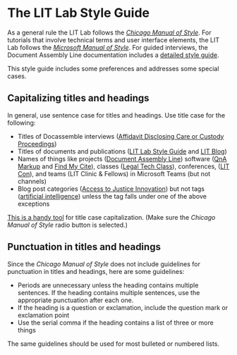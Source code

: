 
# The LIT Lab Style Guide

As a general rule the LIT Lab follows the *[Chicago Manual of Style](https://www.chicagomanualofstyle.org/home.html)*. For tutorials that involve technical terms and user interface elements, the LIT Lab follows the *[Microsoft Manual of Style](https://learn.microsoft.com/en-us/style-guide/welcome/)*. For guided interviews, the Document Assembly Line documentation includes a [detailed style guide](https://assemblyline.suffolklitlab.org/docs/style_guide/question_overview).

This style guide includes some preferences and addresses some special cases.

## Capitalizing titles and headings

In general, use sentence case for titles and headings. Use title case for the following:

* Titles of Docassemble interviews ([Affidavit Disclosing Care or Custody Proceedings](https://courtformsonline.org/ma/forms/affidavit-disclosing-care-or-custody-proceedings))
* Titles of documents and publications ([LIT Lab Style Guide](https://github.com/SuffolkLITLab/styleguide) and [LIT Blog](https://suffolklitlab.org/blog/))
* Names of things like projects ([Document Assembly Line](https://assemblyline.suffolklitlab.org/)) software ([QnA Markup](https://www.qnamarkup.org/) and [Find My Cite](https://findmycite.org/)), classes ([Legal Tech Class](https://projects.suffolklitlab.org/legal-tech-class/)), conferences, ([LIT Con](https://suffolklitlab.org/events/lit-con/)), and teams (LIT Clinic & Fellows) in Microsoft Teams (but not channels)
* Blog post categories ([Access to Justice Innovation](https://suffolklitlab.org/category/access-to-justice-innovation/)) but not tags ([artificial intelligence](https://suffolklitlab.org/tag/artificial-intelligence/)) unless the tag falls under one of the above exceptions

[This is a handy tool](https://headlinecapitalization.com/) for title case capitalization. (Make sure the *Chicago Manual of Style* radio button is selected.)

## Punctuation in titles and headings

Since the *Chicago Manual of Style* does not include guidelines for punctuation in titles and headings, here are some guidelines:

* Periods are unnecessary unless the heading contains multiple sentences. If the heading contains multiple sentences, use the appropriate punctuation after each one.
* If the heading is a question or exclamation, include the question mark or exclamation point
* Use the serial comma if the heading contains a list of three or more things

The same guidelines should be used for most bulleted or numbered lists.